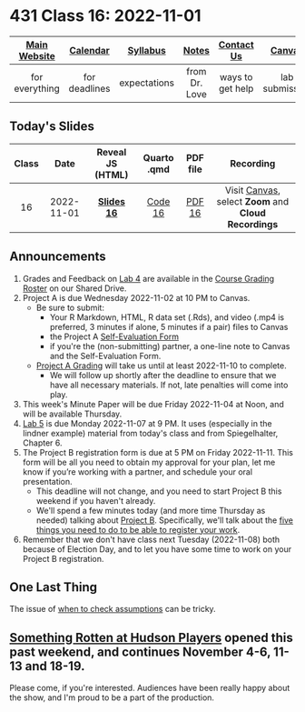 # 431 Class 16: 2022-11-01 

[Main Website](https://thomaselove.github.io/431-2022/) | [Calendar](https://thomaselove.github.io/431-2022/calendar.html) | [Syllabus](https://thomaselove.github.io/431-syllabus-2022/) | [Notes](https://thomaselove.github.io/431-notes/) | [Contact Us](https://thomaselove.github.io/431-2022/contact.html) | [Canvas](https://canvas.case.edu) | [Data and Code](https://github.com/THOMASELOVE/431-data)
:-----------: | :--------------: | :----------: | :---------: | :-------------: | :-----------: | :------------:
for everything | for deadlines | expectations | from Dr. Love | ways to get help | lab submission | for downloads

## Today's Slides

Class | Date | Reveal JS (HTML) | Quarto .qmd | PDF file | Recording
:---: | :--------: | :------: | :------: | :--------: | :-------------:
16 | 2022-11-01 | **[Slides 16](https://thomaselove.github.io/431-slides-2022/class16.html)** | [Code 16](https://thomaselove.github.io/431-slides-2022/class16.qmd) | [PDF 16](431%20Class%2016.pdf) | Visit [Canvas](https://canvas.case.edu/), select **Zoom** and **Cloud Recordings**

## Announcements

1. Grades and Feedback on [Lab 4](https://github.com/THOMASELOVE/431-labs-2022#answer-sketches-and-grading-rubrics) are available in the [Course Grading Roster](https://bit.ly/431-grades-2022) on our Shared Drive.
2. Project A is due Wednesday 2022-11-02 at 10 PM to Canvas. 
    - Be sure to submit:
        - Your R Markdown, HTML, R data set (.Rds), and video (.mp4 is preferred, 3 minutes if alone, 5 minutes if a pair) files to Canvas
        - the Project A [Self-Evaluation Form](https://bit.ly/431-projectA-self-evaluation-2022)
        - if you're the (non-submitting) partner, a one-line note to Canvas and the Self-Evaluation Form.
    - [Project A Grading](https://thomaselove.github.io/431-projectA-2022/report.html#grading) will take us until at least 2022-11-10 to complete.
        - We will follow up shortly after the deadline to ensure that we have all necessary materials. If not, late penalties will come into play.
3. This week's Minute Paper will be due Friday 2022-11-04 at Noon, and will be available Thursday.
4. [Lab 5](https://github.com/THOMASELOVE/431-labs-2022) is due Monday 2022-11-07 at 9 PM. It uses (especially in the lindner example) material from today's class and from Spiegelhalter, Chapter 6. 
5. The Project B registration form is due at 5 PM on Friday 2022-11-11. This form will be all you need to obtain my approval for your plan, let me know if you’re working with a partner, and schedule your oral presentation. 
    - This deadline will not change, and you need to start Project B this weekend if you haven't already. 
    - We'll spend a few minutes today (and more time Thursday as needed) talking about [Project B](https://thomaselove.github.io/431-projectB-2022/). Specifically, we'll talk about the [five things you need to do to be able to register your work](https://thomaselove.github.io/431-projectB-2022/register.html#what-do-you-need-to-do-before-filling-out-the-form).
6. Remember that we don't have class next Tuesday (2022-11-08) both because of Election Day, and to let you have some time to work on your Project B registration.

## One Last Thing

The issue of [when to check assumptions](https://stats.stackexchange.com/questions/551264/when-to-check-model-assumptions) can be tricky.

## [Something Rotten at Hudson Players](https://www.hudsonplayers.com/something-rotten/) opened this past weekend, and continues November 4-6, 11-13 and 18-19.

Please come, if you're interested. Audiences have been really happy about the show, and I'm proud to be a part of the production.
